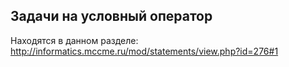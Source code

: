 ## Задачи на условный оператор

Находятся в данном разделе:
<http://informatics.mccme.ru/mod/statements/view.php?id=276#1>